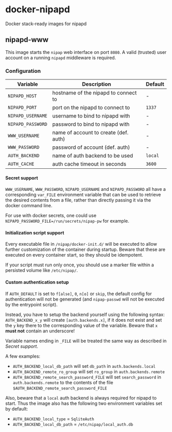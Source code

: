 # docker-nipapd
Docker stack-ready images for nipapd

## nipapd-www

This image starts the `nipap` web interface on port `8080`. A valid (trusted) user
account on a running `nipapd` middleware is required.

### Configuration

| Variable          | Description                           | Default   |
|-------------------|---------------------------------------|-----------|
| `NIPAPD_HOST`     | hostname of the nipapd to connect to  | -         |
| `NIPAPD_PORT`     | port on the nipapd to connect to      | `1337`    |
| `NIPAPD_USERNAME` | username to bind to nipapd with       | -         |
| `NIPAPD_PASSWORD` | password to bind to nipapd with       | -         |
| `WWW_USERNAME`    | name of account to create (def. auth) | -         |
| `WWW_PASSWORD`    | password of account (def. auth)       | -         |
| `AUTH_BACKEND`    | name of auth backend to be used       | `local`   |
| `AUTH_CACHE`      | auth cache timeout in seconds         | `3600`    |

#### Secret support

`WWW_USERNAME`, `WWW_PASSWORD`, `NIPAPD_USERNAME` and `NIPAPD_PASSWORD` all have
a corresponding `var_FILE` environment variable that can be used to retrieve the
desired contents from a file, rather than directly passing it via the docker
command line.

For use with docker secrets, one could use
`NIPAPD_PASSWORD_FILE=/run/secrets/nipap-pw` for example.

#### Initialization script support

Every executable file in `/nipap/docker-init.d/` will be executed to allow further
customization of the container during startup. Beware that these are executed on
every container start, so they should be idempotent.

If your script must run only once, you should use a marker file within a persisted
volume like `/etc/nipap/`.

#### Custom authentication setup

If `AUTH_DEFAULT` is set to `f[alse]`, `0`, `n[o]` or `skip`, the default config
for authentication will not be generated (and `nipap-passwd` will not be executed
by the entrypoint script).

Instead, you have to setup the backend yourself using the following syntax:
`AUTH_BACKEND_x_y` will create `[auth.backends.x]`, if it does not exist and set
the `y` key there to the corresponding value of the variable. Beware that `x` **must
not** contain an underscore!

Variable names ending in `_FILE` will be treated the same way as described in *Secret
support*.

A few examples:
- `AUTH_BACKEND_local_db_path` will set `db_path` in `auth.backends.local`
- `AUTH_BACKEND_remote_ro_group` will set `ro_group` in `auth.backends.remote`
- `AUTH_BACKEND_remote_search_password_FILE` will set `search_password` in
`auth.backends.remote` to the contents of the file
`$AUTH_BACKEND_remote_search_password_FILE`

Also, beware that a `local` auth backend is always required for nipapd to start. Thus
the image also has the following two environment variables set by default:
- `AUTH_BACKEND_local_type` = `SqliteAuth`
- `AUTH_BACKEND_local_db_path` = `/etc/nipap/local_auth.db`
